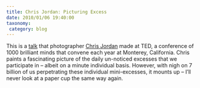```yaml
---
title: Chris Jordan: Picturing Excess
date: 2010/01/06 19:40:00
taxonomy: 
 category: blog 
---
```


This is a [talk](http://blog.ted.com/2008/06/chris_jordan.php) that photographer [Chris Jordan](http://chrisjordan.com/) made at TED, a conference of 1000 brilliant minds that convene each year at Monterey, California.
Chris paints a fascinating picture of the daily un-noticed excesses that we participate in – albeit on a minute individual basis. However, with nigh on 7 billion of us perpetrating these individual mini-excesses, it mounts up – I’ll never look at a paper cup the same way again.

